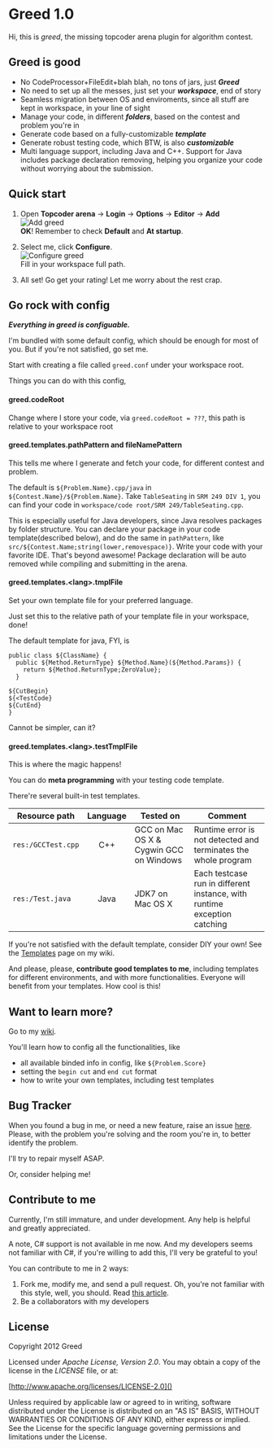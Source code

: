 Greed 1.0
=========

Hi, this is _greed_, the missing topcoder arena plugin for algorithm contest.

Greed is good
-------------

* No CodeProcessor+FileEdit+blah blah, no tons of jars, just _**Greed**_
* No need to set up all the messes, just set your _**workspace**_, end of story
* Seamless migration between OS and enviroments, since all stuff are kept in workspace, in your line of sight
* Manage your code, in different _**folders**_, based on the contest and problem you're in
* Generate code based on a fully-customizable _**template**_
* Generate robust testing code, which BTW, is also _**customizable**_
* Multi language support, including Java and C++. Support for Java includes package declaration removing, helping you organize your code without worrying about the submission.

Quick start
-----------
1. Open __Topcoder arena__ -> __Login__ -> __Options__ -> __Editor__ -> __Add__  
![Add greed](https://github.com/shivawu/topcoder-greed/wiki/Add-Plugin.png)<br/>
__OK__! Remember to check __Default__ and __At startup__.

2. Select me, click __Configure__.  
![Configure greed](https://github.com/shivawu/topcoder-greed/wiki/Set-Workspace.png)<br/>
Fill in your workspace full path.

3. All set! Go get your rating! Let me worry about the rest crap.

Go rock with config
-------------------

_**Everything in greed is configuable.**_

I'm bundled with some default config, which should be enough for most of you. But if you're not satisfied, go set me.

Start with creating a file called `greed.conf` under your workspace root.

Things you can do with this config, 

#### greed.codeRoot

Change where I store your code, via `greed.codeRoot = ???`, this path is relative to your workspace root

#### greed.templates.pathPattern and fileNamePattern

This tells me where I generate and fetch your code, for different contest and problem.  

The default is `${Problem.Name}.cpp/java` in `${Contest.Name}/${Problem.Name}`. Take `TableSeating` in `SRM 249 DIV 1`, you can find your code in `workspace/code root/SRM 249/TableSeating.cpp`.

This is especially useful for Java developers, since Java resolves packages by folder structure.
You can declare your package in your code template(described below),
and do the same in `pathPattern`, like `src/${Contest.Name;string(lower,removespace)}`.
Write your code with your favorite IDE. That's beyond awesome!
Package declaration will be auto removed while compiling and submitting in the arena.

#### greed.templates.\<lang\>.tmplFile

Set your own template file for your preferred language.

Just set this to the relative path of your template file in your workspace, done! 

The default template for java, FYI, is

```
public class ${ClassName} {
  public ${Method.ReturnType} ${Method.Name}(${Method.Params}) {
    return ${Method.ReturnType;ZeroValue};
  }

${CutBegin}
${<TestCode}
${CutEnd}
}
```

Cannot be simpler, can it?

#### greed.templates.\<lang\>.testTmplFile

This is where the magic happens!

You can do __meta programming__ with your testing code template.

There're several built-in test templates.

| Resource path      | Language | Tested on | Comment |
| ------------------ | :------: | --------- | ------- |
| `res:/GCCTest.cpp` |  C++     | GCC on Mac OS X & Cygwin GCC on Windows | Runtime error is not detected and terminates the whole program |
| `res:/Test.java`   | Java     | JDK7 on Mac OS X | Each testcase run in different instance, with runtime exception catching |

If you're not satisfied with the default template, consider DIY your own!
See the [Templates](https://github.com/shivawu/topcoder-greed/wiki/Templates) page on my wiki.

And please, please, __contribute good templates to me__, including templates for different environments, and with more functionalities. Everyone will benefit from your templates. How cool is this!

Want to learn more?
-------------------
Go to my [wiki](https://github.com/shivawu/topcoder-greed/wiki). 

You'll learn how to config all the functionalities, like

* all available binded info in config, like `${Problem.Score}`
* setting the `begin cut` and `end cut` format
* how to write your own templates, including test templates

Bug Tracker
-----------
When you found a bug in me, or need a new feature, raise an issue [here](https://github.com/shivawu/topcoder-greed/issues).
Please, with the problem you're solving and the room you're in, to better identify the problem.

I'll try to repair myself ASAP.

Or, consider helping me!

Contribute to me
----------------

Currently, I'm still immature, and under development.
Any help is helpful and greatly appreciated.

A note, C# support is not available in me now. And my developers seems not familiar with C#, if you're willing to add this, I'll very be grateful to you!

You can contribute to me in 2 ways:

1. Fork me, modify me, and send a pull request. Oh, you're not familiar with this style, well, you should. Read [this article](https://help.github.com/articles/fork-a-repo).
2. Be a collaborators with my developers

License
-------

Copyright 2012 Greed

Licensed under _Apache License, Version 2.0_. You may obtain a copy of the license in the _LICENSE_ file, or at:

[http://www.apache.org/licenses/LICENSE-2.0]()

Unless required by applicable law or agreed to in writing, software distributed under the License is distributed on an "AS IS" BASIS, WITHOUT WARRANTIES OR CONDITIONS OF ANY KIND, either express or implied. See the License for the specific language governing permissions and limitations under the License.
